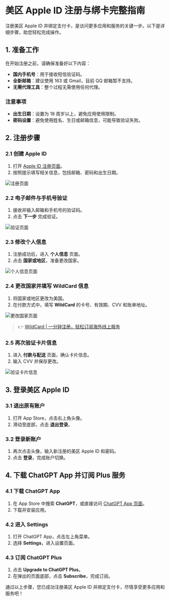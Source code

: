 # 美区 Apple ID 注册与绑卡完整指南

注册美区 Apple ID 并绑定支付卡，是访问更多应用和服务的关键一步。以下是详细步骤，助您轻松完成操作。

## 1. 准备工作

在开始注册之前，请确保准备好以下内容：

- **国内手机号**：用于接收短信验证码。
- **全新邮箱**：建议使用 163 或 Gmail，目前 QQ 邮箱暂不支持。
- **无需代理工具**：整个过程无需使用任何代理。

### 注意事项

- **出生日期**：设置为 18 周岁以上，避免应用使用限制。
- **密码设置**：避免使用姓名、生日或邮箱信息，可能导致验证失败。

## 2. 注册步骤

### 2.1 创建 Apple ID

1. 打开 [Apple ID 注册页面](https://appleid.apple.com/account)。
2. 按照提示填写相关信息，包括邮箱、密码和出生日期。

![注册页面](https://bbtdd.com/img/45090665191.webp)

### 2.2 电子邮件与手机号验证

1. 接收并输入邮箱和手机号的验证码。
2. 点击 **下一步** 完成验证。

![验证页面](https://bbtdd.com/img/406188763.webp)

### 2.3 修改个人信息

1. 注册成功后，进入 **个人信息** 页面。
2. 点击 **国家或地区**，准备更改国家。

![个人信息页面](https://bbtdd.com/img/6209147909623540.webp)

### 2.4 更改国家并填写 WildCard 信息

1. 将国家或地区更改为美国。
2. 在付款方式中，填写 **WildCard** 的卡号、有效期、CVV 和账单地址。

![更改国家页面](https://bbtdd.com/img/38775770769.webp)

> 👉 [WildCard | 一分钟注册，轻松订阅海外线上服务](https://bbtdd.com/WildCard)

### 2.5 再次验证卡片信息

1. 进入 **付款与配送** 页面，确认卡片信息。
2. 输入 CVV 并保存更改。

![验证卡片信息](https://bbtdd.com/img/0498138366502656.webp)

## 3. 登录美区 Apple ID

### 3.1 退出原有账户

1. 打开 App Store，点击右上角头像。
2. 滑动至底部，点击 **退出登录**。

### 3.2 登录新账户

1. 再次点击头像，输入新注册的美区 Apple ID 和密码。
2. 点击 **登录**，完成账户切换。

## 4. 下载 ChatGPT App 并订阅 Plus 服务

### 4.1 下载 ChatGPT App

1. 在 App Store 中搜索 **ChatGPT**，或直接访问 [ChatGPT App 页面](https://apps.apple.com/us/app/chatgpt/id6448311069)。
2. 下载并安装应用。

### 4.2 进入 Settings

1. 打开 ChatGPT App，点击左上角菜单。
2. 选择 **Settings**，进入设置页面。

### 4.3 订阅 ChatGPT Plus

1. 点击 **Upgrade to ChatGPT Plus**。
2. 在弹出的页面底部，点击 **Subscribe**，完成订阅。

通过以上步骤，您已成功注册美区 Apple ID 并绑定支付卡，尽情享受更多应用和服务吧！